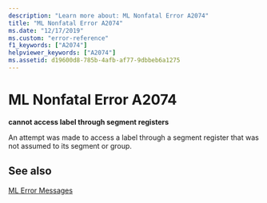 ```yaml
---
description: "Learn more about: ML Nonfatal Error A2074"
title: "ML Nonfatal Error A2074"
ms.date: "12/17/2019"
ms.custom: "error-reference"
f1_keywords: ["A2074"]
helpviewer_keywords: ["A2074"]
ms.assetid: d19600d8-785b-4afb-af77-9dbbeb6a1275
---
```

# ML Nonfatal Error A2074

**cannot access label through segment registers**

An attempt was made to access a label through a segment register that was not assumed to its segment or group.

## See also

[ML Error Messages](ml-error-messages.md)
